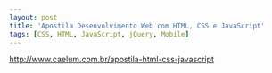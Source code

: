 ```yaml
---
layout: post
title: 'Apostila Desenvolvimento Web com HTML, CSS e JavaScript'
tags: [CSS, HTML, JavaScript, jQuery, Mobile]
---
```


<http://www.caelum.com.br/apostila-html-css-javascript>
